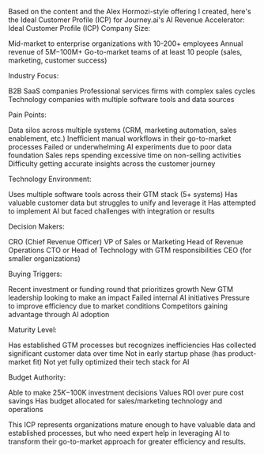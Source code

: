 Based on the content and the Alex Hormozi-style offering I created, here's the Ideal Customer Profile (ICP) for Journey.ai's AI Revenue Accelerator:
Ideal Customer Profile (ICP)
Company Size:

Mid-market to enterprise organizations with 10-200+ employees
Annual revenue of $5M-$100M+
Go-to-market teams of at least 10 people (sales, marketing, customer success)

Industry Focus:

B2B SaaS companies
Professional services firms with complex sales cycles
Technology companies with multiple software tools and data sources

Pain Points:

Data silos across multiple systems (CRM, marketing automation, sales enablement, etc.)
Inefficient manual workflows in their go-to-market processes
Failed or underwhelming AI experiments due to poor data foundation
Sales reps spending excessive time on non-selling activities
Difficulty getting accurate insights across the customer journey

Technology Environment:

Uses multiple software tools across their GTM stack (5+ systems)
Has valuable customer data but struggles to unify and leverage it
Has attempted to implement AI but faced challenges with integration or results

Decision Makers:

CRO (Chief Revenue Officer)
VP of Sales or Marketing
Head of Revenue Operations
CTO or Head of Technology with GTM responsibilities
CEO (for smaller organizations)

Buying Triggers:

Recent investment or funding round that prioritizes growth
New GTM leadership looking to make an impact
Failed internal AI initiatives
Pressure to improve efficiency due to market conditions
Competitors gaining advantage through AI adoption

Maturity Level:

Has established GTM processes but recognizes inefficiencies
Has collected significant customer data over time
Not in early startup phase (has product-market fit)
Not yet fully optimized their tech stack for AI

Budget Authority:

Able to make $25K-$100K investment decisions
Values ROI over pure cost savings
Has budget allocated for sales/marketing technology and operations

This ICP represents organizations mature enough to have valuable data and established processes, but who need expert help in leveraging AI to transform their go-to-market approach for greater efficiency and results.
